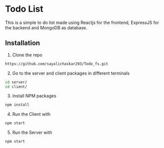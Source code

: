 

# Todo List

This is a simple to do list made using Reactjs for the frontend, ExpressJS for the backend and MongoDB as database.

## Installation

1. Clone the repo

```bash
https://github.com/sayalichaskar293/Todo_fs.git
```
2. Go to the server and client packages in different terminals

```bash
cd server/
cd client/
```

3. Install NPM packages
```bash
npm install
```

4. Run the Client with
```bash
npm start
```
5. Run the Server with
```bash
npm start
```


